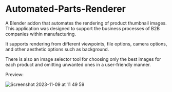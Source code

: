 # Automated-Parts-Renderer
A Blender addon that automates the rendering of product thumbnail images. This application was designed to support the business processes of B2B companies within manufacturing.

It supports rendering from different viewpoints, file options, camera options, and other aesthetic options such as background.

There is also an image selector tool for choosing only the best images for each product and omitting unwanted ones in a user-friendly manner.

Preview:

![Screenshot 2023-11-09 at 11 49 59](https://github.com/hermanolvik/Automated-Parts-Renderer/assets/72079200/d3b6dced-02f3-453b-9303-58dc47304ecf)
